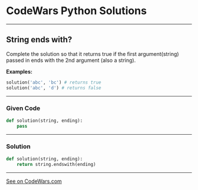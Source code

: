 # CodeWars Python Solutions

---

## String ends with?

Complete the solution so that it returns true if the first argument(string) passed in ends with the 2nd argument (also a string).

**Examples:**

```python
solution('abc', 'bc') # returns true
solution('abc', 'd') # returns false
```

---

### Given Code


```python
def solution(string, ending):
    pass
```

---

### Solution


```python
def solution(string, ending):
    return string.endswith(ending)
```


---


[See on CodeWars.com](https://www.codewars.com/kata/51f2d1cafc9c0f745c00037d/)
